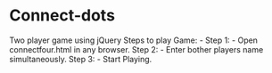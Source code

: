 # Connect-dots
Two player game using jQuery
Steps to play Game: -
Step 1: - Open connectfour.html in any browser.
Step 2: - Enter bother players name simultaneously.
Step 3: - Start Playing.
